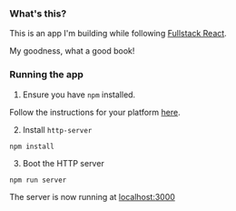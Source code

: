 ### What's this?

This is an app I'm building while following [Fullstack React](https://www.fullstackreact.com/). 

My goodness, what a good book!

### Running the app

1. Ensure you have `npm` installed.

Follow the instructions for your platform [here](https://github.com/npm/npm).

2. Install `http-server`

````
npm install
````

3. Boot the HTTP server

````
npm run server
````

The server is now running at [localhost:3000](localhost:3000)
